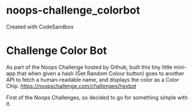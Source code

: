 # noops-challenge_colorbot
Created with CodeSandbox

# Challenge Color Bot
As part of the Noops Challenge hosted by Github, built this tiny little mini-app that when given a hash (Get Random Colour button) goes to another API to fetch a human-readable name, and displays the color as a Color Chip.
https://noopschallenge.com/challenges/hexbot

First of the Noops Challenges, so decided to go for something simple with it.

